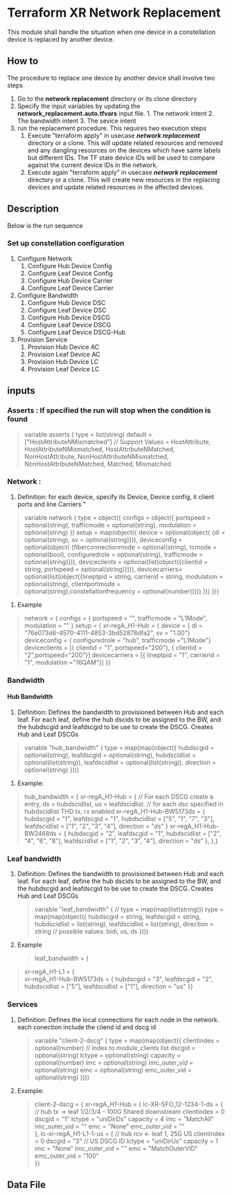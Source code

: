 # Terraform XR Network Replacement 
This module shall handle the situation when one device in a constellation device is replaced by another device.

## How to
The procedure to replace one device by another device shall involve two steps
  1. Go to the **network replacement** directory or its clone directory
  2. Specify the input variables by updating the **network_replacement.auto.tfvars** input file. 
    1. The network intent
    2. The bandwidth intent
    3. The sevice intent
  3. run the replacement procedure. This requires two execution steps
     1. Execute "terraform apply" in usecase ***network replacement*** directory or a clone. This will update related resources and removed and any dangling resources on the devices which have same labels but different IDs. The TF state device IDs will be used to compare against the current device IDs in the network.
     2. Execute again "terraform apply" in usecase ***network replacement*** directory or a clone. This will create new resources in the replacing devices and update related resources in the affected devices. 

## Description
Below is the run sequence
### Set up constellation configuration
1. Configure Network
   1. Configure Hub Device Config
   2. Configure Leaf Device Config
   3. Configure Hub Device Carrier
   4. Configure Leaf Device Carrier
2. Configure Bandwidth
   1. Configure Hub Device DSC
   2. Configure Leaf Device DSC
   3. Configure Hub Device DSCG
   4. Configure Leaf Device DSCG
   5. Configure Leaf Device DSCG-Hub
3. Provision Service
   1. Provision Hub Device AC
   2. Provision Leaf Device AC
   3. Provision Hub Device LC
   4. Provision Leaf Device LC
## inputs
### Asserts : If specified the run will stop when the condition is found
> variable asserts {
>   type = list(string)
>   default = ["HostAttributeNMismatched"]
>   // Support Values = HostAttribute, HostAttributeNMismatched, HostAttributeNMatched, NonHostAttribute, NonHostAttributeNMismatched, NonHostAttributeNMatched,  Matched, Mismatched
>
### Network :
1. Definition: for each device, specify its Device, Device config, it client ports and line Carriers "
  > variable network {
  >   type = object({
  >     configs = object({ portspeed = optional(string), trafficmode = optional(string), modulation = optional(string) })
  >     setup = map(object({ device  = optional(object( {di = optional(string), sv = optional(string)})),
  >         deviceconfig  = optional(object( {fiberconnectionmode = optional(string), tcmode = optional(bool), configuredrole = optional(string), trafficmode = optional(string)})),
  >         deviceclients = optional(list(object({clientid = string, portspeed = optional(string)}))),
  >         devicecarriers= optional(list(object({lineptpid = string, carrierid = string, modulation = optional(string), clientportmode = optional(string),constellationfrequency = optional(number)})))
  >     }))
  >   })}
1. Example
  > network = {
  >   configs = { portspeed = "", trafficmode = "L1Mode", modulation = "" }
  >   setup = {
  >   xr-regA_H1-Hub = {
  >     device = { di = "76e073d6-4570-4111-4853-3bd52878dfa2", sv = "1.00"}
  >       deviceconfig = { configuredrole = "hub", trafficmode ="L1Mode"}
  >       deviceclients = [{ clientid = "1", portspeed="200"}, { clientid = "2",portspeed="200"}]
  >       devicecarriers = [{ lineptpid = "1", carrierid = "1", modulation ="16QAM"}] 
  >   }}
### Bandwidth
#### Hub Bandwidth
1. Definition: Defines the bandwidth to provisioned between Hub and each leaf. For each leaf, define the hub dscids to be assigned to the BW, and the hubdscgid and leafdscgid to be use to create the DSCG. Creates Hub and Leaf DSCGs
  >   variable "hub_bandwidth" {
  > type = map(map(object({ hubdscgid = optional(string), leafdscgid = optional(string), hubdscidlist = optional(list(string)), leafdscidlist = optional(list(string)), direction = optional(string) })))
1. Example:
  > hub_bandwidth = {
  >   xr-regA_H1-Hub = { // For each DSCG create a entry, ds = hubdscidlist, us = leafdscidlist. 
  >   // for each dsc specified in hubdscidlist THD tx, rx enabled
  >   xr-regA_H1-Hub-BW5173ds = { hubdscgid = "1", leafdscgid = "1", hubdscidlist = ["5", "1", "7", "3"], leafdscidlist = ["1", "2", "3", "4"], direction = "ds" }
  >   xr-regA_H1-Hub-BW2468ds = { hubdscgid = "2", leafdscgid = "1", hubdscidlist = ["2", "4", "6", "8"], leafdscidlist = ["1", "2", "3", "4"], direction = "ds" },
  >   },}
### Leaf bandwidth
1. Definition: Defines the bandwidth to provisioned between Hub and each leaf. For each leaf, define the hub dscids to be assigned to the BW, and the hubdscgid and leafdscgid to be use to create the DSCG. Creates Hub and Leaf DSCGs
   > variable "leaf_bandwidth" {
   >  // type        = map(map(list(string)))
   >  type = map(map(object({ hubdscgid = string, leafdscgid = string, hubdscidlist = list(string), leafdscidlist = list(string), direction = string // possible values: bidi, us, ds
  })))
1. Example
   >  leaf_bandwidth = {
  >   xr-regA_H1-L1 = {       
  >     xr-regA_H1-Hub-BW5173ds = { hubdscgid = "3", leafdscgid = "2", hubdscidlist = ["5"], leafdscidlist = ["1"], direction = "us" }}
### Services
1. Definition: Defines the local connections for each node in the network. each conection include the cliend id and dscg id
   >  variable "client-2-dscg" {
   >    type = map(map(object({ clientindex = optional(number) // index to module_clients list
   >                            dscgid   = optional(string)
   >                            lctype = optional(string)
   >                            capacity = optional(number)
   >                            imc = optional(string)
   >                            imc_outer_vid = optional(string)
   >                            emc = optional(string)
   >                            emc_outer_vid = optional(string) })))
2. Example:
    >  client-2-dscg = {
    >   xr-regA_H1-Hub = {
    >     lc-XR-SFO_12-1234-1-ds = { // hub tx -> leaf 1/2/3/4 - 100G Shared downstream
    >       clientindex = 0
    >       dscgid   = "1" lctype = "uniDirDs"
    >       capacity = 4
    >       imc = "MatchAll"
    >       imc_outer_vid = ""
    >       emc = "None"
    >       emc_outer_vid = ""        
    >     }, 
    >     lc-xr-regA_H1-L1-1-us = { // hub rcv <- leaf 1, 25G US
    >       clientindex = 0
    >       dscgid   = "3" // US DSCG ID 
    >       lctype = "uniDirUs"
    >       capacity = 1
    >       imc = "None" 
    >       imc_outer_vid = ""
    >       emc = "MatchOuterVID"
    >       emc_outer_vid = "100"       
    >     }}
## Data File 



